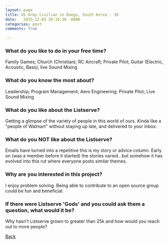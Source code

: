 ```yaml
---
layout: page
title: US Army Civilian in Daegu, South Korea - 38
date:   2015-12-03 20:16:36 -0800
categories: post
comments: True

---
```


### What do you like to do in your free time?
<p>Family Games; Church (Christian); RC Aircraft; Private Pilot; Guitar (Electric, Acoustic, Bass); live Sound Mixing</p>

### What do you know the most about?
<p>Leadership; Program Management; Aero Engineering; Private Pilot; Live Sound Mixing</p>

### What do you like about the Listserve?
<p>Getting a glimpse of the variety of people in this world of ours.  Kinda like a "people of Walmart" without staying up late, and delivered to your inbox.</p>

### What do you NOT like about the Listserve?
<p>Emails have turned into a repetitive this is my story or advice column.  Early on (was a member before it started) the stories varied...but somehow it has evolved into this rut where everyone posts similar themes.</p>

### Why are you interested in this project?
<p>I enjoy problem solving.  Being able to contribute to an open source group could be fun and beneficial.</p>

### If there were Listserve 'Gods' and you could ask them a question, what would it be?
<p>Why hasn't Listserve grown to greater than 25k and how would you reach out to more people?</p>

[Back][1]

[1]: /responders/all